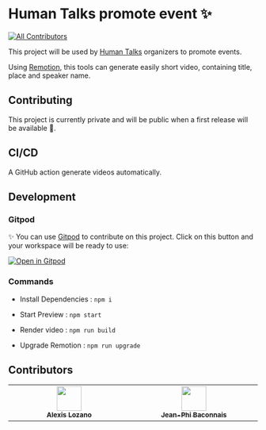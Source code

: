 # Human Talks promote event ✨


<!-- ALL-CONTRIBUTORS-BADGE:START - Do not remove or modify this section -->
[![All Contributors](https://img.shields.io/badge/all_contributors-2-orange.svg?style=flat-square)](#contributors)
<!-- ALL-CONTRIBUTORS-BADGE:END -->


This project will be used by [Human Talks](https://humantalks.com/) organizers to promote events.

Using [Remotion](https://www.remotion.dev/), this tools can generate easily short video, containing title, place and speaker name.

## Contributing

This project is currently private and will be public when a first release will be available 🚀.

## CI/CD

A GitHub action generate videos automatically.


## Development


### Gitpod 

✨ You can use [Gitpod](https://gitpod.io) to contribute on this project. Click on this button and your workspace will be ready to use: 

[![Open in Gitpod](https://gitpod.io/button/open-in-gitpod.svg)](https://gitpod.io/#https://github.com/Human-Talks/human-talks-promote-event)   

### Commands

- Install Dependencies : `npm i`

- Start Preview : `npm start`

- Render video : `npm run build`

- Upgrade Remotion : `npm run upgrade`

## Contributors

<!-- ALL-CONTRIBUTORS-LIST:START - Do not remove or modify this section -->
<!-- prettier-ignore-start -->
<!-- markdownlint-disable -->
<table>
  <tbody>
    <tr>
      <td align="center" valign="top" width="14.28%"><a href="https://github.com/alexislozano"><img src="https://avatars.githubusercontent.com/u/50751082?v=4" width="50px;" alt=""/><br /><sub><b>Alexis Lozano</b></sub></a></td>
      <td align="center" valign="top" width="14.28%"><a href="https://jeanphi-baconnais.gitlab.io/"><img src="https://avatars.githubusercontent.com/u/32639372?v=4" width="50px;" alt=""/><br /><sub><b>Jean-Phi Baconnais</b></sub></a></td>
    </tr>
  </tbody>
</table>

<!-- markdownlint-restore -->
<!-- prettier-ignore-end -->

<!-- ALL-CONTRIBUTORS-LIST:END -->
